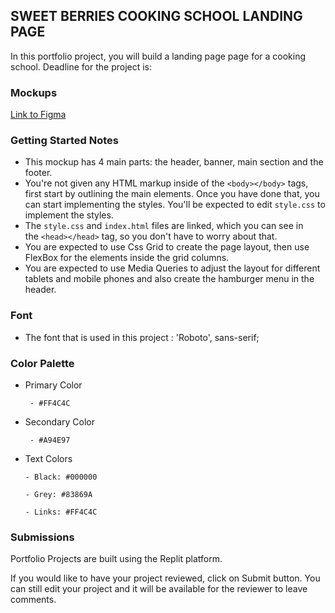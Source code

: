 ## **SWEET BERRIES COOKING SCHOOL LANDING PAGE**

In this portfolio project, you will build a landing page page for a cooking school.
Deadline for the project is: 

### Mockups

[Link to Figma](https://www.figma.com/file/CLDMZlPS7KkJoZr3Azk0b9/sweet-berries-cooking-school?node-id=0%3A1) 

### Getting Started Notes

- This mockup has 4 main parts: the header, banner, main section and the footer.
- You're not given any HTML markup inside of the `<body></body>` tags, first start by outlining the main elements. Once you have done that, you can start implementing the styles. You'll be expected to edit `style.css` to implement the styles.
- The `style.css` and `index.html` files are linked, which you can see in the `<head></head>` tag, so you don't have to worry about that.
- You are expected to use Css Grid to create the page layout, then use FlexBox for the elements inside the grid columns.
- You are expected to use Media Queries to adjust the layout for different tablets and mobile phones and also create the hamburger menu in the header.

### Font

- The font that is used in this project : 'Roboto', sans-serif;

### Color Palette

- Primary Color

       - #FF4C4C

- Secondary Color

       - #A94E97

- Text Colors

      - Black: #000000

      - Grey: #83869A

      - Links: #FF4C4C

### Submissions

Portfolio Projects are built using the Replit platform.

If you would like to have your project reviewed, click on Submit button. You can still edit your project and it will be available for the reviewer to leave comments.